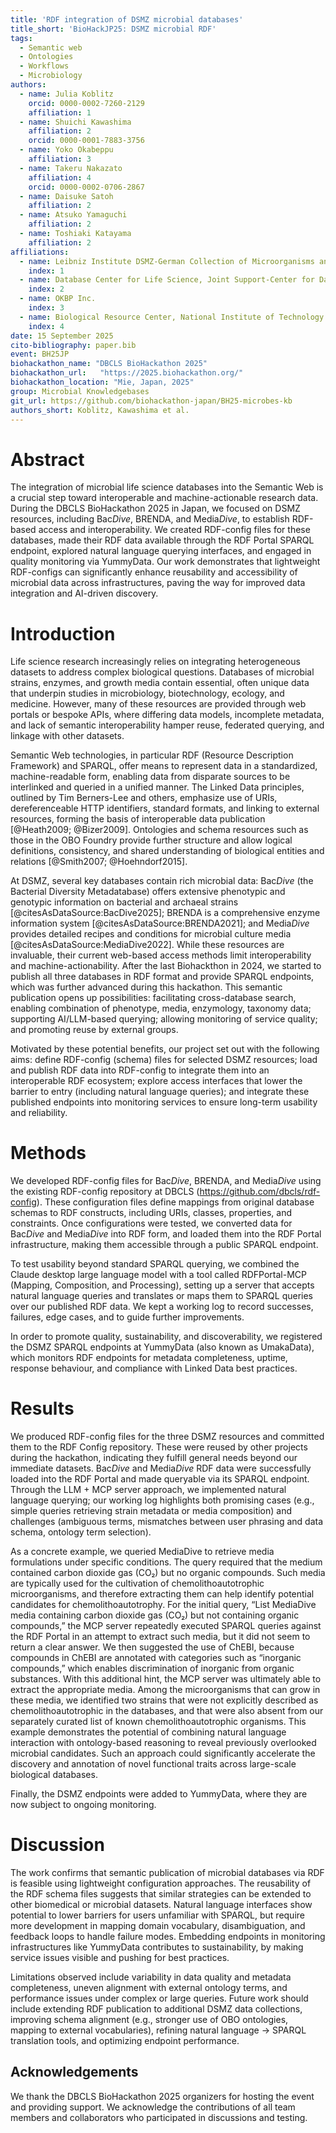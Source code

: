 ```yaml
---
title: 'RDF integration of DSMZ microbial databases'
title_short: 'BioHackJP25: DSMZ microbial RDF'
tags:
  - Semantic web
  - Ontologies
  - Workflows
  - Microbiology
authors:
  - name: Julia Koblitz
    orcid: 0000-0002-7260-2129
    affiliation: 1
  - name: Shuichi Kawashima
    affiliation: 2
    orcid: 0000-0001-7883-3756
  - name: Yoko Okabeppu
    affiliation: 3
  - name: Takeru Nakazato
    affiliation: 4
    orcid: 0000-0002-0706-2867
  - name: Daisuke Satoh
    affiliation: 2
  - name: Atsuko Yamaguchi
    affiliation: 2
  - name: Toshiaki Katayama
    affiliation: 2
affiliations:
  - name: Leibniz Institute DSMZ-German Collection of Microorganisms and Cell Cultures
    index: 1
  - name: Database Center for Life Science, Joint Support-Center for Data Science Research, Research Organization of Information and Systems
    index: 2
  - name: OKBP Inc.
    index: 3
  - name: Biological Resource Center, National Institute of Technology and Evaluation (NBRC)
    index: 4
date: 15 September 2025
cito-bibliography: paper.bib
event: BH25JP
biohackathon_name: "DBCLS BioHackathon 2025"
biohackathon_url:   "https://2025.biohackathon.org/"
biohackathon_location: "Mie, Japan, 2025"
group: Microbial Knowledgebases
git_url: https://github.com/biohackathon-japan/BH25-microbes-kb
authors_short: Koblitz, Kawashima et al.
---
```


# Abstract

The integration of microbial life science databases into the Semantic Web is a crucial step toward interoperable and machine-actionable research data. During the DBCLS BioHackathon 2025 in Japan, we focused on DSMZ resources, including Bac*Dive*, BRENDA, and Media*Dive*, to establish RDF-based access and interoperability. We created RDF-config files for these databases, made their RDF data available through the RDF Portal SPARQL endpoint, explored natural language querying interfaces, and engaged in quality monitoring via YummyData. Our work demonstrates that lightweight RDF-configs can significantly enhance reusability and accessibility of microbial data across infrastructures, paving the way for improved data integration and AI-driven discovery.

# Introduction

Life science research increasingly relies on integrating heterogeneous datasets to address complex biological questions. Databases of microbial strains, enzymes, and growth media contain essential, often unique data that underpin studies in microbiology, biotechnology, ecology, and medicine. However, many of these resources are provided through web portals or bespoke APIs, where differing data models, incomplete metadata, and lack of semantic interoperability hamper reuse, federated querying, and linkage with other datasets.

Semantic Web technologies, in particular RDF (Resource Description Framework) and SPARQL, offer means to represent data in a standardized, machine-readable form, enabling data from disparate sources to be interlinked and queried in a unified manner. The Linked Data principles, outlined by Tim Berners-Lee and others, emphasize use of URIs, dereferenceable HTTP identifiers, standard formats, and linking to external resources, forming the basis of interoperable data publication [@Heath2009; @Bizer2009]. Ontologies and schema resources such as those in the OBO Foundry provide further structure and allow logical definitions, consistency, and shared understanding of biological entities and relations [@Smith2007; @Hoehndorf2015].

At DSMZ, several key databases contain rich microbial data: Bac*Dive* (the Bacterial Diversity Metadatabase) offers extensive phenotypic and genotypic information on bacterial and archaeal strains [@citesAsDataSource:BacDive2025]; BRENDA is a comprehensive enzyme information system [@citesAsDataSource:BRENDA2021]; and Media*Dive* provides detailed recipes and conditions for microbial culture media [@citesAsDataSource:MediaDive2022]. While these resources are invaluable, their current web-based access methods limit interoperability and machine-actionability. After the last Biohackthon in 2024, we started to publish all three databases in RDF format and provide SPARQL endpoints, which was further advanced during this hackathon. This semantic publication opens up possibilities: facilitating cross-database search, enabling combination of phenotype, media, enzymology, taxonomy data; supporting AI/LLM-based querying; allowing monitoring of service quality; and promoting reuse by external groups. 

Motivated by these potential benefits, our project set out with the following aims: define RDF-config (schema) files for selected DSMZ resources; load and publish RDF data into RDF-config to integrate them into an interoperable RDF ecosystem; explore access interfaces that lower the barrier to entry (including natural language queries); and integrate these published endpoints into monitoring services to ensure long-term usability and reliability.

# Methods

We developed RDF-config files for Bac*Dive*, BRENDA, and Media*Dive* using the existing RDF-config repository at DBCLS (https://github.com/dbcls/rdf-config). These configuration files define mappings from original database schemas to RDF constructs, including URIs, classes, properties, and constraints. Once configurations were tested, we converted data for Bac*Dive* and Media*Dive* into RDF form, and loaded them into the RDF Portal infrastructure, making them accessible through a public SPARQL endpoint.

To test usability beyond standard SPARQL querying, we combined the Claude desktop large language model with a tool called RDFPortal-MCP (Mapping, Composition, and Processing), setting up a server that accepts natural language queries and translates or maps them to SPARQL queries over our published RDF data. We kept a working log to record successes, failures, edge cases, and to guide further improvements.

In order to promote quality, sustainability, and discoverability, we registered the DSMZ SPARQL endpoints at YummyData (also known as UmakaData), which monitors RDF endpoints for metadata completeness, uptime, response behaviour, and compliance with Linked Data best practices.

# Results

We produced RDF-config files for the three DSMZ resources and committed them to the RDF Config repository. These were reused by other projects during the hackathon, indicating they fulfill general needs beyond our immediate datasets. Bac*Dive* and Media*Dive* RDF data were successfully loaded into the RDF Portal and made queryable via its SPARQL endpoint. Through the LLM + MCP server approach, we implemented natural language querying; our working log highlights both promising cases (e.g., simple queries retrieving strain metadata or media composition) and challenges (ambiguous terms, mismatches between user phrasing and data schema, ontology term selection). 

As a concrete example, we queried MediaDive to retrieve media formulations under specific conditions. The query required that the medium contained carbon dioxide gas (CO₂) but no organic compounds. Such media are typically used for the cultivation of chemolithoautotrophic microorganisms, and therefore extracting them can help identify potential candidates for chemolithoautotrophy. For the initial query, “List MediaDive media containing carbon dioxide gas (CO₂) but not containing organic compounds,” the MCP server repeatedly executed SPARQL queries against the RDF Portal in an attempt to extract such media, but it did not seem to return a clear answer. We then suggested the use of ChEBI, because compounds in ChEBI are annotated with categories such as “inorganic compounds,” which enables discrimination of inorganic from organic substances. With this additional hint, the MCP server was ultimately able to extract the appropriate media. Among the microorganisms that can grow in these media, we identified two strains that were not explicitly described as chemolithoautotrophic in the databases, and that were also absent from our separately curated list of known chemolithoautotrophic organisms.
This example demonstrates the potential of combining natural language interaction with ontology-based reasoning to reveal previously overlooked microbial candidates. Such an approach could significantly accelerate the discovery and annotation of novel functional traits across large-scale biological databases.

Finally, the DSMZ endpoints were added to YummyData, where they are now subject to ongoing monitoring.

# Discussion

The work confirms that semantic publication of microbial databases via RDF is feasible using lightweight configuration approaches. The reusability of the RDF schema files suggests that similar strategies can be extended to other biomedical or microbial datasets. Natural language interfaces show potential to lower barriers for users unfamiliar with SPARQL, but require more development in mapping domain vocabulary, disambiguation, and feedback loops to handle failure modes. Embedding endpoints in monitoring infrastructures like YummyData contributes to sustainability, by making service issues visible and pushing for best practices.

Limitations observed include variability in data quality and metadata completeness, uneven alignment with external ontology terms, and performance issues under complex or large queries. Future work should include extending RDF publication to additional DSMZ data collections, improving schema alignment (e.g., stronger use of OBO ontologies, mapping to external vocabularies), refining natural language → SPARQL translation tools, and optimizing endpoint performance.

## Acknowledgements

We thank the DBCLS BioHackathon 2025 organizers for hosting the event and providing support. We acknowledge the contributions of all team members and collaborators who participated in discussions and testing.
